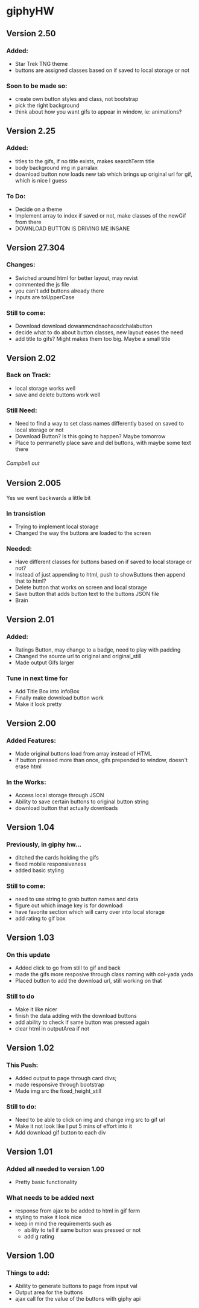 # giphyHW

## Version 2.50

### Added:
- Star Trek TNG theme
- buttons are assigned classes based on if saved to local storage or not

### Soon to be made so:
- create own button styles and class, not bootstrap
- pick the right background
- think about how you want gifs to appear in window, ie: animations?

## Version 2.25

### Added:
- titles to the gifs, if no title exists, makes searchTerm title
- body background img in parralax
- download button now loads new tab which brings up original url for gif, which is nice I guess

### To Do:
- Decide on a theme
- Implement array to index if saved or not, make classes of the newGif from there
- DOWNLOAD BUTTON IS DRIVING ME INSANE

## Version 27.304

### Changes:
- Swiched around html for better layout, may revist
- commented the js file
- you can't add buttons already there
- inputs are toUpperCase

### Still to come:
- Download download dowanmcndnaohaosdchalabutton
- decide what to do about button classes, new layout eases the need
- add title to gifs? Might makes them too big. Maybe a small title

## Version 2.02

### Back on Track:
- local storage works well
- save and delete buttons work well

### Still Need:
- Need to find a way to set class names differently based on saved to local storage or not
- Download Button? Is this going to happen? Maybe tomorrow
- Place to permanetly place save and del buttons, with maybe some text there

###### Campbell out

## Version 2.005
 
Yes we went backwards a little bit

### In transistion
- Trying to implement local storage
- Changed the way the buttons are loaded to the screen

### Needed:
- Have different classes for buttons based on if saved to local storage or not?
- Instead of just appending to html, push to showButtons then append that to html?
- Delete button that works on screen and local storage
- Save button that adds button text to the buttons JSON file
- Brain

## Version 2.01

### Added:
- Ratings Button, may change to a badge, need to play with padding
- Changed the source url to original and original_still
- Made output Gifs larger

### Tune in next time for
- Add Title Box into infoBox
- Finally make download button work
- Make it look pretty

## Version 2.00

### Added Features:
- Made original buttons load from array instead of HTML
- If button pressed more than once, gifs prepended to window, doesn't erase html

### In the Works:
- Access local storage through JSON
- Ability to save certain buttons to original button string
- download button that actually downloads

## Version 1.04

### Previously, in giphy hw...
- ditched the cards holding the gifs
- fixed mobile responsiveness
- added basic styling

### Still to come:
- need to use string to grab button names and data
- figure out which image key is for download
- have favorite section which will carry over into local storage
- add rating to gif box

## Version 1.03

### On this update
- Added click to go from still to gif and back
- made the gifs more resposive through class naming with col-yada yada
- Placed button to add the download url, still working on that

### Still to do

- Make it like nicer
- finish the data adding with the download buttons
- add ability to check if same button was pressed again
- clear html in outputArea if not 

## Version 1.02

### This Push:
- Added output to page through card divs;
- made responsive through bootstrap
- Made img src the fixed_height_still

### Still to do:

- Need to be able to click on img and change img src to gif url
- Make it not look like I put 5 mins of effort into it
- Add download gif button to each div

## Version 1.01

### Added all needed to version 1.00
- Pretty basic functionality

### What needs to be added next

- response from ajax to be added to html in gif form
- styling to make it look nice
- keep in mind the requirements such as
    - ability to tell if same button was pressed or not
    - add g rating
    

## Version 1.00

### Things to add:
- Ability to generate buttons to page from input val
- Output area for the buttons
- ajax call for the value of the buttons with giphy api    